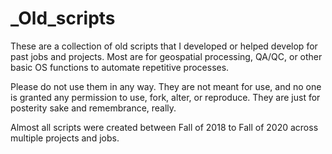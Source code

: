 # _Old_scripts
These are a collection of old scripts that I developed or helped develop for past jobs and projects. Most are for geospatial processing, QA/QC, or other basic OS functions to automate repetitive processes.

Please do not use them in any way. They are not meant for use, and no one is granted any permission to use, fork, alter, or reproduce. They are just for posterity sake and remembrance, really.

Almost all scripts were created between Fall of 2018 to Fall of 2020 across multiple projects and jobs.
